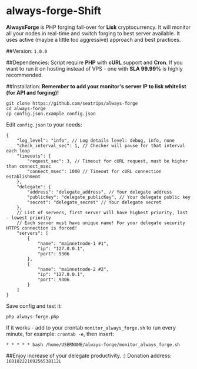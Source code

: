 # always-forge-Shift
**AlwaysForge** is PHP forging fail-over for **Lisk** cryptocurrency. It will monitor all your nodes in real-time and switch forging to best server available. It uses active (maybe a little too aggressive) approach and best practices.

##Version:
`1.0.0`

##Dependencies:
Script require **PHP** with **cURL** support and **Cron**. If you want to run it on hosting instead of VPS - one with **SLA 99.99%** is highly recommended.

##Installation:
**Remember to add your monitor's server IP to lisk whitelist (for API and forging)!**

```
git clone https://github.com/seatrips/always-forge
cd always-forge
cp config.json.example config.json
```
Edit `config.json` to your needs:
```
{
    "log_level": "info", // Log details level: debug, info, none
    "check_interval_sec": 1, // Checker will pause for that interval each loop
    "timeouts": {
        "request_sec": 3, // Timeout for cURL request, must be higher than connect_msec
        "connect_msec": 1000 // Timeout for cURL connection establishment
    },
    "delegate": {
        "address": "delegate_address", // Your delegate address
        "publicKey": "delegate_publicKey", // Your delegate public key
        "secret": "delegate_secret" // Your delegate secret
    },
    // List of servers, first server will have highest priority, last - lowest priority
    // Each server must have unique name! For your delegate security HTTPS connection is forced!
    "servers": [
        {
            "name": "mainnetnode-1 #1",
            "ip": "127.0.0.1",
            "port": 9306
        },
        {
            "name": "mainnetnode-2 #2",
            "ip": "127.0.0.1",
            "port": 9306
        }
    ]
}
```

Save config and test it:
```
php always-forge.php
```
If it works - add to your crontab `monitor_always_forge.sh` to run every minute, for example: `crontab -e`, then insert:
```
* * * * * bash /home/USERNAME/always-forge/monitor_always_forge.sh
```

##Enjoy increase of your delegate productivity. :)
Donation address: `16010222169256538112L`
